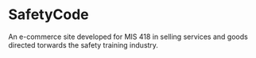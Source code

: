 # SafetyCode

An e-commerce site developed for MIS 418 in selling services and goods directed torwards the safety training industry.

